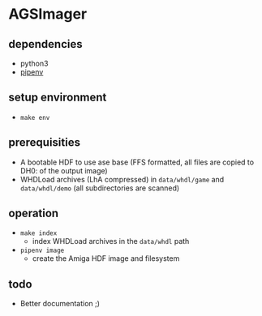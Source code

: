 # AGSImager

## dependencies
- python3
- [pipenv](https://pipenv.readthedocs.io)

## setup environment
- `make env`

## prerequisities
- A bootable HDF to use ase base (FFS formatted, all files are copied to DH0: of the output image)
- WHDLoad archives (LhA compressed) in `data/whdl/game` and `data/whdl/demo` (all subdirectories are scanned)

## operation
- `make index`
  - index WHDLoad archives in the `data/whdl` path
- `pipenv image`
  - create the Amiga HDF image and filesystem 

## todo
- Better documentation ;)
